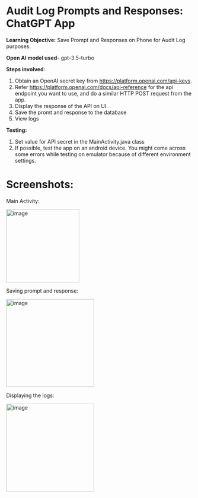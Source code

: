 # Audit Log Prompts and Responses: ChatGPT App

**Learning Objective:** Save Prompt and Responses on Phone for Audit Log purposes.

**Open AI model used**- gpt-3.5-turbo

**Steps involved**:
1. Obtain an OpenAI secret key from https://platform.openai.com/api-keys.
2. Refer https://platform.openai.com/docs/api-reference for the api endpoint you want to use, and do a similar  HTTP POST request from the app.
3. Display the response of the API on UI.
4. Save the promt and response to the database
5. View logs

**Testing:**

1. Set value for API secret in the MainActivity.java class
2. If possible, test the app on an android device. You might come across some errors while testing on emulator because of different environment settings.

# Screenshots:
Main Activity:

<img width="197" alt="image" src="https://github.com/avidhi2100/CMPE-277-Assignments/assets/143249088/9df514ff-3be1-400f-9db6-ce2fd6a269d5">

Saving prompt and response:

<img width="237" alt="image" src="https://github.com/avidhi2100/CMPE-277-Assignments/assets/143249088/9caaacb1-6a8c-429e-8139-ead9f15c79b1">

Displaying the logs:

<img width="237" alt="image" src="https://github.com/avidhi2100/CMPE-277-Assignments/assets/143249088/facb2463-35f8-4217-b24c-735d7d2fcf8d">



